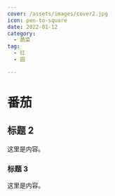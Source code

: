 ```yaml
---
cover: /assets/images/cover2.jpg
icon: pen-to-square
date: 2022-01-12
category:
  - 蔬菜
tag:
  - 红
  - 圆

---
```


# 番茄

## 标题 2

这里是内容。

### 标题 3

这里是内容。
